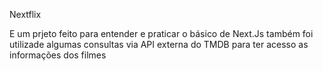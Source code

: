 Nextflix 

E um prjeto feito para entender e praticar o básico de Next.Js também foi utilizade algumas consultas via API externa do TMDB para ter acesso as informações dos filmes 
